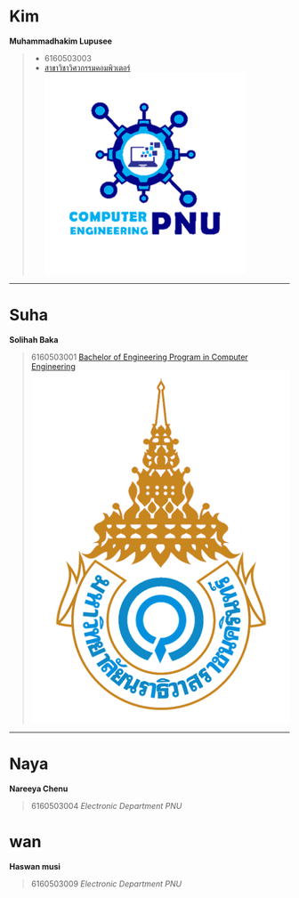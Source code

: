 # Kim
**Muhammadhakim Lupusee**
> - 6160503003
> - [สาขาวิชาวิศวกรรมคอมพิวเตอร์](http://eng.pnu.ac.th/main/index.php/th/about-us-th/th-programme-offered/undergraduate-th/th-computer-engineering)
![Program in Computer Engineering Logo](cpe.png)
---
# Suha 
**Solihah Baka**
> 6160503001
[Bachelor of Engineering Program in Computer Engineering](http://eng.pnu.ac.th/main/index.php/th/about-us-th/th-programme-offered/undergraduate-th/th-computer-engineering)
![Princess of Naradhiwas University ](pnu.png)
---
# Naya
**Nareeya Chenu**
> 6160503004 
*Electronic Department PNU*
# wan
**Haswan musi**
> 6160503009
*Electronic Department PNU*
